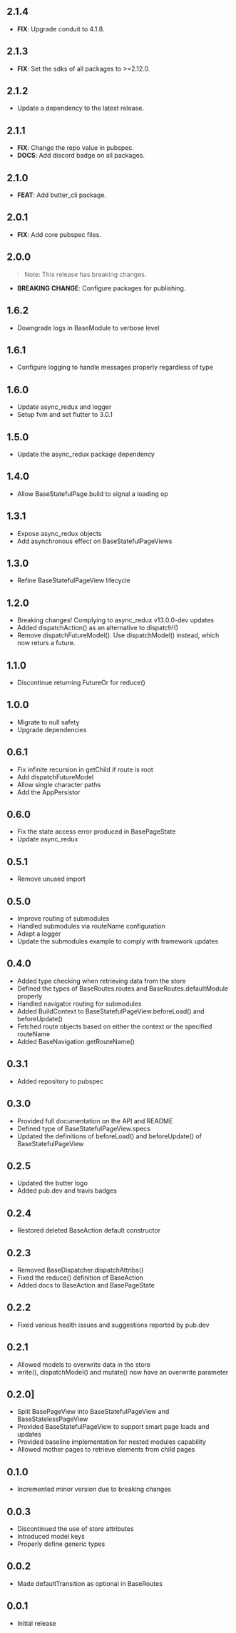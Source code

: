 ## 2.1.4

 - **FIX**: Upgrade conduit to 4.1.8.

## 2.1.3

 - **FIX**: Set the sdks of all packages to >=2.12.0.

## 2.1.2

 - Update a dependency to the latest release.

## 2.1.1

 - **FIX**: Change the repo value in pubspec.
 - **DOCS**: Add discord badge on all packages.

## 2.1.0

 - **FEAT**: Add butter_cli package.

## 2.0.1

 - **FIX**: Add core pubspec files.

## 2.0.0

> Note: This release has breaking changes.

 - **BREAKING** **CHANGE**: Configure packages for publishing.

## 1.6.2

* Downgrade logs in BaseModule to verbose level

## 1.6.1

* Configure logging to handle messages properly regardless of type

## 1.6.0

* Update async_redux and logger
* Setup fvm and set flutter to 3.0.1

## 1.5.0

* Update the async_redux package dependency

## 1.4.0

* Allow BaseStatefulPage.build to signal a loading op

## 1.3.1

* Expose async_redux objects
* Add asynchronous effect on BaseStatefulPageViews

## 1.3.0

* Refine BaseStatefulPageView lifecycle

## 1.2.0

* Breaking changes! Complying to async_redux v13.0.0-dev updates
* Added dispatchAction() as an alternative to dispatch!()
* Remove dispatchFutureModel(). Use dispatchModel() instead, which now returs a future.

## 1.1.0

* Discontinue returning FutureOr for reduce()

## 1.0.0

* Migrate to null safety
* Upgrade dependencies

## 0.6.1

* Fix infinite recursion in getChild if route is root
* Add dispatchFutureModel
* Allow single character paths
* Add the AppPersistor

## 0.6.0

* Fix the state access error produced in BasePageState
* Update async_redux
  
## 0.5.1

* Remove unused import
  
## 0.5.0

* Improve routing of submodules
* Handled submodules via routeName configuration
* Adapt a logger
* Update the submodules example to comply with framework updates

## 0.4.0

* Added type checking when retrieving data from the store
* Defined the types of BaseRoutes.routes and BaseRoutes.defaultModule properly
* Handled navigator routing for submodules
* Added BuildContext to BaseStatefulPageView.beforeLoad() and beforeUpdate()
* Fetched route objects based on either the context or the specified routeName
* Added BaseNavigation.getRouteName()
  
## 0.3.1

* Added repository to pubspec
  
## 0.3.0

* Provided full documentation on the API and README
* Defined type of BaseStatefulPageView.specs
* Updated the definitions of beforeLoad() and beforeUpdate() of BaseStatefulPageView

## 0.2.5

* Updated the butter logo
* Added pub.dev and travis badges

## 0.2.4

* Restored deleted BaseAction default constructor

## 0.2.3

* Removed BaseDispatcher.dispatchAttribs()
* Fixed the reduce() definition of BaseAction
* Added docs to BaseAction and BasePageState

## 0.2.2 

* Fixed various health issues and suggestions reported by pub.dev

## 0.2.1 

* Allowed models to overwrite data in the store
* write(), dispatchModel() and mutate() now have an overwrite parameter 

## 0.2.0]

* Split BasePageView into BaseStatefulPageView and BaseStatelessPageView
* Provided BaseStatefulPageView to support smart page loads and updates
* Provided baseline implementation for nested modules capability
* Allowed mother pages to retrieve elements from child pages

## 0.1.0 

* Incremented minor version due to breaking changes

## 0.0.3 

* Discontinued the use of store attributes
* Introduced model keys
* Properly define generic types

## 0.0.2 

* Made defaultTransition as optional in BaseRoutes

## 0.0.1 

* Initial release
